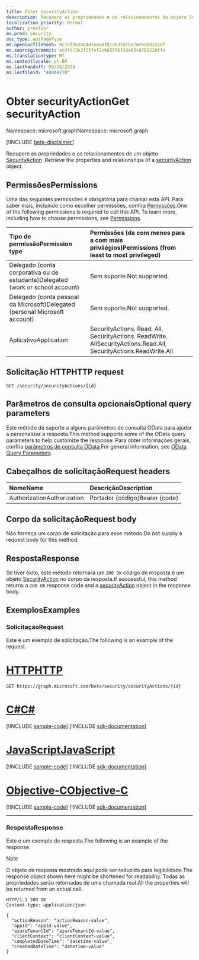 ```yaml
---
title: Obter securityAction
description: Recupere as propriedades e os relacionamentos do objeto SecurityAction.
localization_priority: Normal
author: preetikr
ms.prod: security
doc_type: apiPageType
ms.openlocfilehash: 9c7ef363ab441e6a8f813632d7be70cba8d332af
ms.sourcegitcommit: acdf972e2f25fef2c6855f6f28a63c0762228ffa
ms.translationtype: MT
ms.contentlocale: pt-BR
ms.lasthandoff: 09/18/2020
ms.locfileid: "48044778"
---
```

# <a name="get-securityaction"></a><span data-ttu-id="9b583-103">Obter securityAction</span><span class="sxs-lookup"><span data-stu-id="9b583-103">Get securityAction</span></span>

<span data-ttu-id="9b583-104">Namespace: microsoft.graph</span><span class="sxs-lookup"><span data-stu-id="9b583-104">Namespace: microsoft.graph</span></span>

[!INCLUDE [beta-disclaimer](../../includes/beta-disclaimer.md)]

<span data-ttu-id="9b583-105">Recupere as propriedades e os relacionamentos de um objeto [SecurityAction](../resources/securityaction.md) .</span><span class="sxs-lookup"><span data-stu-id="9b583-105">Retrieve the properties and relationships of a [securityAction](../resources/securityaction.md) object.</span></span>

## <a name="permissions"></a><span data-ttu-id="9b583-106">Permissões</span><span class="sxs-lookup"><span data-stu-id="9b583-106">Permissions</span></span>

<span data-ttu-id="9b583-p101">Uma das seguintes permissões é obrigatória para chamar esta API. Para saber mais, incluindo como escolher permissões, confira [Permissões](/graph/permissions-reference).</span><span class="sxs-lookup"><span data-stu-id="9b583-p101">One of the following permissions is required to call this API. To learn more, including how to choose permissions, see [Permissions](/graph/permissions-reference).</span></span>

| <span data-ttu-id="9b583-109">Tipo de permissão</span><span class="sxs-lookup"><span data-stu-id="9b583-109">Permission type</span></span>                        | <span data-ttu-id="9b583-110">Permissões (da com menos para a com mais privilégios)</span><span class="sxs-lookup"><span data-stu-id="9b583-110">Permissions (from least to most privileged)</span></span> |
|:---------------------------------------|:--------------------------------------------|
| <span data-ttu-id="9b583-111">Delegado (conta corporativa ou de estudante)</span><span class="sxs-lookup"><span data-stu-id="9b583-111">Delegated (work or school account)</span></span>     | <span data-ttu-id="9b583-112">Sem suporte.</span><span class="sxs-lookup"><span data-stu-id="9b583-112">Not supported.</span></span> |
| <span data-ttu-id="9b583-113">Delegado (conta pessoal da Microsoft)</span><span class="sxs-lookup"><span data-stu-id="9b583-113">Delegated (personal Microsoft account)</span></span> | <span data-ttu-id="9b583-114">Sem suporte.</span><span class="sxs-lookup"><span data-stu-id="9b583-114">Not supported.</span></span> |
| <span data-ttu-id="9b583-115">Aplicativo</span><span class="sxs-lookup"><span data-stu-id="9b583-115">Application</span></span>                            | <span data-ttu-id="9b583-116">SecurityActions. Read. All, SecurityActions. ReadWrite. All</span><span class="sxs-lookup"><span data-stu-id="9b583-116">SecurityActions.Read.All, SecurityActions.ReadWrite.All</span></span> |

## <a name="http-request"></a><span data-ttu-id="9b583-117">Solicitação HTTP</span><span class="sxs-lookup"><span data-stu-id="9b583-117">HTTP request</span></span>

<!-- { "blockType": "ignored" } -->

```http
GET /security/securityActions/{id}
```

## <a name="optional-query-parameters"></a><span data-ttu-id="9b583-118">Parâmetros de consulta opcionais</span><span class="sxs-lookup"><span data-stu-id="9b583-118">Optional query parameters</span></span>

<span data-ttu-id="9b583-119">Este método dá suporte a alguns parâmetros de consulta OData para ajudar a personalizar a resposta.</span><span class="sxs-lookup"><span data-stu-id="9b583-119">This method supports some of the OData query parameters to help customize the response.</span></span> <span data-ttu-id="9b583-120">Para obter informações gerais, confira [parâmetros de consulta OData](/graph/query-parameters).</span><span class="sxs-lookup"><span data-stu-id="9b583-120">For general information, see [OData Query Parameters](/graph/query-parameters).</span></span>

## <a name="request-headers"></a><span data-ttu-id="9b583-121">Cabeçalhos de solicitação</span><span class="sxs-lookup"><span data-stu-id="9b583-121">Request headers</span></span>

| <span data-ttu-id="9b583-122">Nome</span><span class="sxs-lookup"><span data-stu-id="9b583-122">Name</span></span>      |<span data-ttu-id="9b583-123">Descrição</span><span class="sxs-lookup"><span data-stu-id="9b583-123">Description</span></span>|
|:----------|:----------|
| <span data-ttu-id="9b583-124">Authorization</span><span class="sxs-lookup"><span data-stu-id="9b583-124">Authorization</span></span> | <span data-ttu-id="9b583-125">Portador {código}</span><span class="sxs-lookup"><span data-stu-id="9b583-125">Bearer {code}</span></span> |

## <a name="request-body"></a><span data-ttu-id="9b583-126">Corpo da solicitação</span><span class="sxs-lookup"><span data-stu-id="9b583-126">Request body</span></span>

<span data-ttu-id="9b583-127">Não forneça um corpo de solicitação para esse método.</span><span class="sxs-lookup"><span data-stu-id="9b583-127">Do not supply a request body for this method.</span></span>

## <a name="response"></a><span data-ttu-id="9b583-128">Resposta</span><span class="sxs-lookup"><span data-stu-id="9b583-128">Response</span></span>

<span data-ttu-id="9b583-129">Se tiver êxito, este método retornará um `200 OK` código de resposta e um objeto [SecurityAction](../resources/securityaction.md) no corpo da resposta.</span><span class="sxs-lookup"><span data-stu-id="9b583-129">If successful, this method returns a `200 OK` response code and a [securityAction](../resources/securityaction.md) object in the response body.</span></span>

## <a name="examples"></a><span data-ttu-id="9b583-130">Exemplos</span><span class="sxs-lookup"><span data-stu-id="9b583-130">Examples</span></span>

### <a name="request"></a><span data-ttu-id="9b583-131">Solicitação</span><span class="sxs-lookup"><span data-stu-id="9b583-131">Request</span></span>

<span data-ttu-id="9b583-132">Este é um exemplo de solicitação.</span><span class="sxs-lookup"><span data-stu-id="9b583-132">The following is an example of the request.</span></span>

# <a name="http"></a>[<span data-ttu-id="9b583-133">HTTP</span><span class="sxs-lookup"><span data-stu-id="9b583-133">HTTP</span></span>](#tab/http)
<!-- {
  "blockType": "request",
  "name": "get_securityaction"
}-->

```msgraph-interactive
GET https://graph.microsoft.com/beta/security/securityActions/{id}
```
# <a name="c"></a>[<span data-ttu-id="9b583-134">C#</span><span class="sxs-lookup"><span data-stu-id="9b583-134">C#</span></span>](#tab/csharp)
[!INCLUDE [sample-code](../includes/snippets/csharp/get-securityaction-csharp-snippets.md)]
[!INCLUDE [sdk-documentation](../includes/snippets/snippets-sdk-documentation-link.md)]

# <a name="javascript"></a>[<span data-ttu-id="9b583-135">JavaScript</span><span class="sxs-lookup"><span data-stu-id="9b583-135">JavaScript</span></span>](#tab/javascript)
[!INCLUDE [sample-code](../includes/snippets/javascript/get-securityaction-javascript-snippets.md)]
[!INCLUDE [sdk-documentation](../includes/snippets/snippets-sdk-documentation-link.md)]

# <a name="objective-c"></a>[<span data-ttu-id="9b583-136">Objective-C</span><span class="sxs-lookup"><span data-stu-id="9b583-136">Objective-C</span></span>](#tab/objc)
[!INCLUDE [sample-code](../includes/snippets/objc/get-securityaction-objc-snippets.md)]
[!INCLUDE [sdk-documentation](../includes/snippets/snippets-sdk-documentation-link.md)]

---


### <a name="response"></a><span data-ttu-id="9b583-137">Resposta</span><span class="sxs-lookup"><span data-stu-id="9b583-137">Response</span></span>

<span data-ttu-id="9b583-138">Este é um exemplo de resposta.</span><span class="sxs-lookup"><span data-stu-id="9b583-138">The following is an example of the response.</span></span>

> [!NOTE]
> <span data-ttu-id="9b583-139">O objeto de resposta mostrado aqui pode ser reduzido para legibilidade.</span><span class="sxs-lookup"><span data-stu-id="9b583-139">The response object shown here might be shortened for readability.</span></span> <span data-ttu-id="9b583-140">Todas as propriedades serão retornadas de uma chamada real.</span><span class="sxs-lookup"><span data-stu-id="9b583-140">All the properties will be returned from an actual call.</span></span>

<!-- {
  "blockType": "response",
  "truncated": true,
  "@odata.type": "microsoft.graph.securityAction"
} -->

```http
HTTP/1.1 200 OK
Content-type: application/json

{
  "actionReason": "actionReason-value",
  "appId": "appId-value",
  "azureTenantId": "azureTenantId-value",
  "clientContext": "clientContext-value",
  "completedDateTime": "datetime-value",
  "createdDateTime": "datetime-value"
}
```

<!-- uuid: 16cd6b66-4b1a-43a1-adaf-3a886856ed98
2019-02-04 14:57:30 UTC -->
<!-- {
  "type": "#page.annotation",
  "description": "Get securityAction",
  "keywords": "",
  "section": "documentation",
  "tocPath": "",
  "suppressions": [
  ]
}-->


